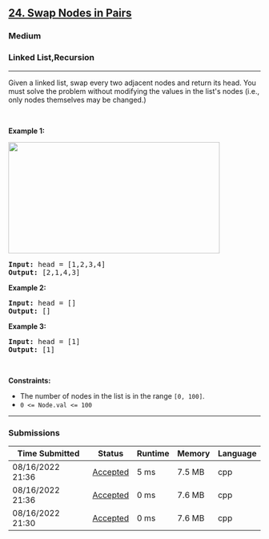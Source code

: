 <h2><a href="https://leetcode.com/problems/swap-nodes-in-pairs/">24. Swap Nodes in Pairs</a></h2><h3>Medium</h3><h3>Linked List,Recursion</h3><hr><div><p>Given a&nbsp;linked list, swap every two adjacent nodes and return its head. You must solve the problem without&nbsp;modifying the values in the list's nodes (i.e., only nodes themselves may be changed.)</p>

<p>&nbsp;</p>
<p><strong>Example 1:</strong></p>
<img alt="" src="https://assets.leetcode.com/uploads/2020/10/03/swap_ex1.jpg" style="width: 422px; height: 222px;">
<pre><strong>Input:</strong> head = [1,2,3,4]
<strong>Output:</strong> [2,1,4,3]
</pre>

<p><strong>Example 2:</strong></p>

<pre><strong>Input:</strong> head = []
<strong>Output:</strong> []
</pre>

<p><strong>Example 3:</strong></p>

<pre><strong>Input:</strong> head = [1]
<strong>Output:</strong> [1]
</pre>

<p>&nbsp;</p>
<p><strong>Constraints:</strong></p>

<ul>
	<li>The number of nodes in the&nbsp;list&nbsp;is in the range <code>[0, 100]</code>.</li>
	<li><code>0 &lt;= Node.val &lt;= 100</code></li>
</ul>
</div><hr><h3>Submissions</h3><table class=""><colgroup><col><col><col><col><col></colgroup><thead class="ant-table-thead"><tr><th class="time-column__1guG"><span class="ant-table-header-column"><div><span class="ant-table-column-title">Time Submitted</span><span class="ant-table-column-sorter"></span></div></span></th><th class="status-column__3SUg"><span class="ant-table-header-column"><div><span class="ant-table-column-title">Status</span><span class="ant-table-column-sorter"></span></div></span></th><th class="runtime-column__1ka_"><span class="ant-table-header-column"><div><span class="ant-table-column-title">Runtime</span><span class="ant-table-column-sorter"></span></div></span></th><th class="memory-column__1dxp"><span class="ant-table-header-column"><div><span class="ant-table-column-title">Memory</span><span class="ant-table-column-sorter"></span></div></span></th><th class="lang-column__tR-8"><span class="ant-table-header-column"><div><span class="ant-table-column-title">Language</span><span class="ant-table-column-sorter"></span></div></span></th></tr></thead><tbody class="ant-table-tbody"><tr class="ant-table-row ant-table-row-level-0" data-row-key="775286628"><td class="time-column__1guG">08/16/2022 21:36</td><td class="status-column__3SUg"><a href="/submissions/detail/775286628/" target="_blank" class="ac__35gz" data-submission-id="775286628">Accepted</a></td><td class="runtime-column__1ka_">5 ms</td><td class="memory-column__1dxp">7.5 MB</td><td class="lang-column__tR-8">cpp</td></tr><tr class="ant-table-row ant-table-row-level-0" data-row-key="775286451"><td class="time-column__1guG">08/16/2022 21:36</td><td class="status-column__3SUg"><a href="/submissions/detail/775286451/" target="_blank" class="ac__35gz" data-submission-id="775286451">Accepted</a></td><td class="runtime-column__1ka_">0 ms</td><td class="memory-column__1dxp">7.6 MB</td><td class="lang-column__tR-8">cpp</td></tr><tr class="ant-table-row ant-table-row-level-0" data-row-key="775281926"><td class="time-column__1guG">08/16/2022 21:30</td><td class="status-column__3SUg"><a href="/submissions/detail/775281926/" target="_blank" class="ac__35gz" data-submission-id="775281926">Accepted</a></td><td class="runtime-column__1ka_">0 ms</td><td class="memory-column__1dxp">7.6 MB</td><td class="lang-column__tR-8">cpp</td></tr></tbody></table>